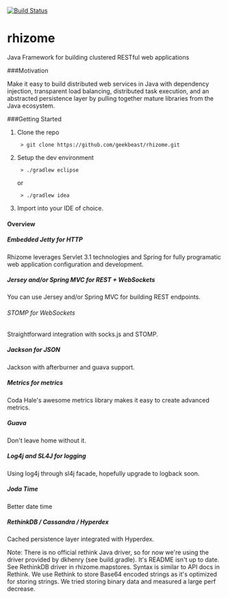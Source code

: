 [![Build Status](https://travis-ci.org/dataloom/rhizome.svg?branch=develop)](https://travis-ci.org/dataloom/rhizome)

rhizome
=======

Java Framework for building clustered RESTful web applications 

###Motivation

Make it easy to build distributed web services in Java with dependency injection, transparent load balancing, distributed task execution, and an abstracted persistence layer by pulling together mature libraries from the Java ecosystem.

###Getting Started

1. Clone the repo
	
		> git clone https://github.com/geekbeast/rhizome.git
		
2. Setup the dev environment

		> ./gradlew eclipse
	
	or 
	
		> ./gradlew idea
		
3. Import into your IDE of choice.

#### Overview

##### Embedded Jetty for HTTP

Rhizome leverages Servlet 3.1 technologies and Spring for fully programatic web application configuration and development.  

##### Jersey and/or Spring MVC for REST + WebSockets

You can use Jersey and/or Spring MVC for building REST endpoints. 

###### STOMP for WebSockets 

Straightforward integration with socks.js and STOMP.

##### Jackson for JSON

Jackson with afterburner and guava support.

##### Metrics for metrics

Coda Hale's awesome metrics library makes it easy to create advanced metrics.

##### Guava

Don't leave home without it.

##### Log4j and SL4J for logging

Using log4j through sl4j facade, hopefully upgrade to logback soon.

##### Joda Time

Better date time

##### RethinkDB / Cassandra / Hyperdex

Cached persistence layer integrated with Hyperdex.

Note:
There is no official rethink Java driver, so for now we're using the driver provided by dkhenry (see build.gradle). It's README isn't up to date. See RethinkDB driver in rhizome.mapstores. Syntax is similar to API docs in Rethink. We use Rethink to store Base64 encoded strings as it's optimized for storing strings. We tried storing binary data and measured a large perf decrease.